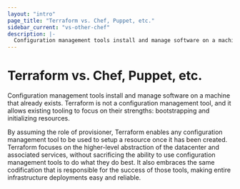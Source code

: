 ```yaml
---
layout: "intro"
page_title: "Terraform vs. Chef, Puppet, etc."
sidebar_current: "vs-other-chef"
description: |-
  Configuration management tools install and manage software on a machine that already exists. Terraform is not a configuration management tool, and it allows existing tooling to focus on their strengths: bootstrapping and initializing resources.
---
```


# Terraform vs. Chef, Puppet, etc.

Configuration management tools install and manage software on a machine
that already exists. Terraform is not a configuration management tool,
and it allows existing tooling to focus on their strengths: bootstrapping
and initializing resources.

By assuming the role of provisioner, Terraform enables any configuration 
management tool to be used to setup a resource once it has been created. 
Terraform focuses on the higher-level abstraction of the datacenter and 
associated services, without sacrificing the ability to use configuration 
management tools to do what they do best. It also embraces the same 
codification that is responsible for the success of those tools, making 
entire infrastructure deployments easy and reliable.

